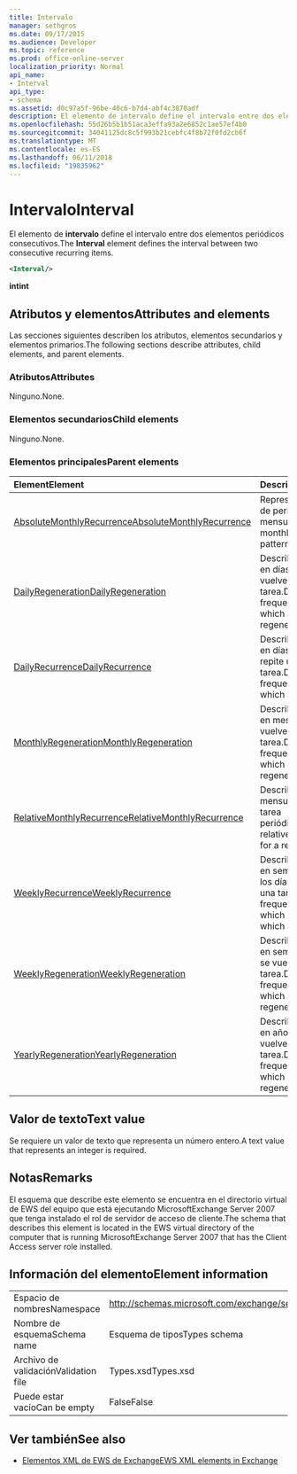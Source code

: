 ```yaml
---
title: Intervalo
manager: sethgros
ms.date: 09/17/2015
ms.audience: Developer
ms.topic: reference
ms.prod: office-online-server
localization_priority: Normal
api_name:
- Interval
api_type:
- schema
ms.assetid: d0c97a5f-96be-40c6-b7d4-abf4c3870adf
description: El elemento de intervalo define el intervalo entre dos elementos periódicos consecutivos.
ms.openlocfilehash: 55d26b5b1b51aca3effa93a2e6852c1ae57ef4b0
ms.sourcegitcommit: 34041125dc8c5f993b21cebfc4f8b72f0fd2cb6f
ms.translationtype: MT
ms.contentlocale: es-ES
ms.lasthandoff: 06/11/2018
ms.locfileid: "19835962"
---
```

# <a name="interval"></a><span data-ttu-id="862ef-103">Intervalo</span><span class="sxs-lookup"><span data-stu-id="862ef-103">Interval</span></span>

<span data-ttu-id="862ef-104">El elemento de **intervalo** define el intervalo entre dos elementos periódicos consecutivos.</span><span class="sxs-lookup"><span data-stu-id="862ef-104">The **Interval** element defines the interval between two consecutive recurring items.</span></span> 
  
```xml
<Interval/>
```

 <span data-ttu-id="862ef-105">**int**</span><span class="sxs-lookup"><span data-stu-id="862ef-105">**int**</span></span>
## <a name="attributes-and-elements"></a><span data-ttu-id="862ef-106">Atributos y elementos</span><span class="sxs-lookup"><span data-stu-id="862ef-106">Attributes and elements</span></span>

<span data-ttu-id="862ef-107">Las secciones siguientes describen los atributos, elementos secundarios y elementos primarios.</span><span class="sxs-lookup"><span data-stu-id="862ef-107">The following sections describe attributes, child elements, and parent elements.</span></span>
  
### <a name="attributes"></a><span data-ttu-id="862ef-108">Atributos</span><span class="sxs-lookup"><span data-stu-id="862ef-108">Attributes</span></span>

<span data-ttu-id="862ef-109">Ninguno.</span><span class="sxs-lookup"><span data-stu-id="862ef-109">None.</span></span>
  
### <a name="child-elements"></a><span data-ttu-id="862ef-110">Elementos secundarios</span><span class="sxs-lookup"><span data-stu-id="862ef-110">Child elements</span></span>

<span data-ttu-id="862ef-111">Ninguno.</span><span class="sxs-lookup"><span data-stu-id="862ef-111">None.</span></span>
  
### <a name="parent-elements"></a><span data-ttu-id="862ef-112">Elementos principales</span><span class="sxs-lookup"><span data-stu-id="862ef-112">Parent elements</span></span>

|<span data-ttu-id="862ef-113">**Element**</span><span class="sxs-lookup"><span data-stu-id="862ef-113">**Element**</span></span>|<span data-ttu-id="862ef-114">**Descripción**</span><span class="sxs-lookup"><span data-stu-id="862ef-114">**Description**</span></span>|
|:-----|:-----|
|[<span data-ttu-id="862ef-115">AbsoluteMonthlyRecurrence</span><span class="sxs-lookup"><span data-stu-id="862ef-115">AbsoluteMonthlyRecurrence</span></span>](absolutemonthlyrecurrence.md) <br/> |<span data-ttu-id="862ef-116">Representa un patrón de periodicidad mensual.</span><span class="sxs-lookup"><span data-stu-id="862ef-116">Represents a monthly recurrence pattern.</span></span>  <br/> |
|[<span data-ttu-id="862ef-117">DailyRegeneration</span><span class="sxs-lookup"><span data-stu-id="862ef-117">DailyRegeneration</span></span>](dailyregeneration.md) <br/> |<span data-ttu-id="862ef-118">Describe la frecuencia, en días, en el que se vuelve a generar una tarea.</span><span class="sxs-lookup"><span data-stu-id="862ef-118">Describes the frequency, in days, in which a task is regenerated.</span></span>  <br/> |
|[<span data-ttu-id="862ef-119">DailyRecurrence</span><span class="sxs-lookup"><span data-stu-id="862ef-119">DailyRecurrence</span></span>](dailyrecurrence.md) <br/> |<span data-ttu-id="862ef-120">Describe la frecuencia, en días, en el que se repite una tarea.</span><span class="sxs-lookup"><span data-stu-id="862ef-120">Describes the frequency, in days, in which a task recurs.</span></span>  <br/> |
|[<span data-ttu-id="862ef-121">MonthlyRegeneration</span><span class="sxs-lookup"><span data-stu-id="862ef-121">MonthlyRegeneration</span></span>](monthlyregeneration.md) <br/> |<span data-ttu-id="862ef-122">Describe la frecuencia, en meses, en el que se vuelve a generar una tarea.</span><span class="sxs-lookup"><span data-stu-id="862ef-122">Describes the frequency, in months, in which a task is regenerated.</span></span>  <br/> |
|[<span data-ttu-id="862ef-123">RelativeMonthlyRecurrence</span><span class="sxs-lookup"><span data-stu-id="862ef-123">RelativeMonthlyRecurrence</span></span>](relativemonthlyrecurrence.md) <br/> |<span data-ttu-id="862ef-124">Describe un patrón mensual relativo de una tarea periódica.</span><span class="sxs-lookup"><span data-stu-id="862ef-124">Describes a relative monthly pattern for a recurring task.</span></span>  <br/> |
|[<span data-ttu-id="862ef-125">WeeklyRecurrence</span><span class="sxs-lookup"><span data-stu-id="862ef-125">WeeklyRecurrence</span></span>](weeklyrecurrence.md) <br/> |<span data-ttu-id="862ef-126">Describe la frecuencia, en semanas, en el que y los días en que se repite una tarea.</span><span class="sxs-lookup"><span data-stu-id="862ef-126">Describes the frequency, in weeks, in which and the days on which a task recurs.</span></span>  <br/> |
|[<span data-ttu-id="862ef-127">WeeklyRegeneration</span><span class="sxs-lookup"><span data-stu-id="862ef-127">WeeklyRegeneration</span></span>](weeklyregeneration.md) <br/> |<span data-ttu-id="862ef-128">Describe la frecuencia, en semanas, en el que se vuelve a generar una tarea.</span><span class="sxs-lookup"><span data-stu-id="862ef-128">Describes the frequency, in weeks, in which a task is regenerated.</span></span>  <br/> |
|[<span data-ttu-id="862ef-129">YearlyRegeneration</span><span class="sxs-lookup"><span data-stu-id="862ef-129">YearlyRegeneration</span></span>](yearlyregeneration.md) <br/> |<span data-ttu-id="862ef-130">Describe la frecuencia, en años, en el que se vuelve a generar una tarea.</span><span class="sxs-lookup"><span data-stu-id="862ef-130">Describes the frequency, in years, in which a task is regenerated.</span></span>  <br/> |
   
## <a name="text-value"></a><span data-ttu-id="862ef-131">Valor de texto</span><span class="sxs-lookup"><span data-stu-id="862ef-131">Text value</span></span>

<span data-ttu-id="862ef-132">Se requiere un valor de texto que representa un número entero.</span><span class="sxs-lookup"><span data-stu-id="862ef-132">A text value that represents an integer is required.</span></span>
  
## <a name="remarks"></a><span data-ttu-id="862ef-133">Notas</span><span class="sxs-lookup"><span data-stu-id="862ef-133">Remarks</span></span>

<span data-ttu-id="862ef-134">El esquema que describe este elemento se encuentra en el directorio virtual de EWS del equipo que está ejecutando MicrosoftExchange Server 2007 que tenga instalado el rol de servidor de acceso de cliente.</span><span class="sxs-lookup"><span data-stu-id="862ef-134">The schema that describes this element is located in the EWS virtual directory of the computer that is running MicrosoftExchange Server 2007 that has the Client Access server role installed.</span></span>
  
## <a name="element-information"></a><span data-ttu-id="862ef-135">Información del elemento</span><span class="sxs-lookup"><span data-stu-id="862ef-135">Element information</span></span>

|||
|:-----|:-----|
|<span data-ttu-id="862ef-136">Espacio de nombres</span><span class="sxs-lookup"><span data-stu-id="862ef-136">Namespace</span></span>  <br/> |http://schemas.microsoft.com/exchange/services/2006/types  <br/> |
|<span data-ttu-id="862ef-137">Nombre de esquema</span><span class="sxs-lookup"><span data-stu-id="862ef-137">Schema name</span></span>  <br/> |<span data-ttu-id="862ef-138">Esquema de tipos</span><span class="sxs-lookup"><span data-stu-id="862ef-138">Types schema</span></span>  <br/> |
|<span data-ttu-id="862ef-139">Archivo de validación</span><span class="sxs-lookup"><span data-stu-id="862ef-139">Validation file</span></span>  <br/> |<span data-ttu-id="862ef-140">Types.xsd</span><span class="sxs-lookup"><span data-stu-id="862ef-140">Types.xsd</span></span>  <br/> |
|<span data-ttu-id="862ef-141">Puede estar vacío</span><span class="sxs-lookup"><span data-stu-id="862ef-141">Can be empty</span></span>  <br/> |<span data-ttu-id="862ef-142">False</span><span class="sxs-lookup"><span data-stu-id="862ef-142">False</span></span>  <br/> |
   
## <a name="see-also"></a><span data-ttu-id="862ef-143">Ver también</span><span class="sxs-lookup"><span data-stu-id="862ef-143">See also</span></span>



- [<span data-ttu-id="862ef-144">Elementos XML de EWS de Exchange</span><span class="sxs-lookup"><span data-stu-id="862ef-144">EWS XML elements in Exchange</span></span>](ews-xml-elements-in-exchange.md)

